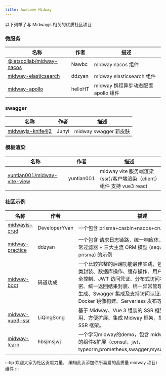 ```yaml
---
title: Awesome Midway
---
```


以下列举了与 Midwayjs 相关的优质社区项目

### 微服务

| 名称                                                                           | 作者    | 描述                                |
| ------------------------------------------------------------------------------ | ------- | ----------------------------------- |
| [@letscollab/midway-nacos](https://github.com/deskbtm-letscollab/midway-nacos) | Nawbc   | midway nacos 组件                   |
| [midway-elasticsearch](https://github.com/ddzyan/midway-elasticsearch)         | ddzyan  | midway elasticsearch 组件           |
| [midway-apollo](https://github.com/helloHT/midway-apollo)                      | helloHT | midway 携程异步动态配置 apollo 组件 |

### swagger

| 名称                                                                                     | 作者  | 描述                  |
| ---------------------------------------------------------------------------------------- | ----- | --------------------- |
| [midwayjs-knife4j2](https://github.com/fangbao-0418/midway/tree/master/packages/swagger) | Junyi | midway swagger 新皮肤 |

### 模板渲染

| 名称                                                                          | 作者       | 描述                                                                 |
| ----------------------------------------------------------------------------- | ---------- | -------------------------------------------------------------------- |
| [yuntian001/midway-vite-view](https://github.com/yuntian001/midway-vite-view) | yuntian001 | midway vite 服务端渲染(ssr)/客户端渲染（client）组件 支持 vue3 react |

### 社区示例

| 名称                                                            | 作者          | 描述                                                                                                                                                                                                                                                                                         |
| --------------------------------------------------------------- | ------------- | -------------------------------------------------------------------------------------------------------------------------------------------------------------------------------------------------------------------------------------------------------------------------------------------- |
| [midwayjs-crud](https://github.com/developeryvan/midwayjs-crud) | DeveloperYvan | 一个包含 prisma+casbin+nacos+crud 的示例                                                                                                                                                                                                                                                     |
| [midway-practice](https://github.com/ddzyan/midway-practice)    | ddzyan        | 一个包含 请求日志链路，统一响应体，统一异常处理，异常过滤器 + 三大主流 ORM 模型 (sequelize，typeORM，prisma) 的示例                                                                                                                                                                          |
| [midway-boot](https://github.com/bestaone/midway-boot)          | 码道功成      | 一个比较完整的后端功能最佳实践，包含：增删改查及基类封装、数据库操作、缓存操作、用户安全认证及访问安全控制、JWT 访问凭证、分布式访问状态管理、密码加解密、统一返回结果封装、统一异常管理、Snowflake 主键生成、Swagger 集成及支持访问认证、环境变量的使用、Docker 镜像构建、Serverless 发布等 |
| [midway-vue3-ssr](https://github.com/lqsong/midway-vue3-ssr)    | LiQingSong    | 基于 Midway、Vue 3 组装的 SSR 框架，简单、易学易用、方便扩展、集成 Midway 框架，您一直想要的 Vue SSR 框架。                                                                                                                                                                                  |
| [midway-learn](https://github.com/hbsjmsjwj/midway-learn.git)          | hbsjmsjwj      | 一个学习midway的demo，包含 midway3 + egg + 官方的组件&扩展（consul，jwt，typeorm,prometheus,swagger,mysql2,grpc,rabbitmq） |

:::tip
欢迎大家为社区贡献力量， 编辑此页添加你所喜爱的高质量 midway 项目/组件
:::
